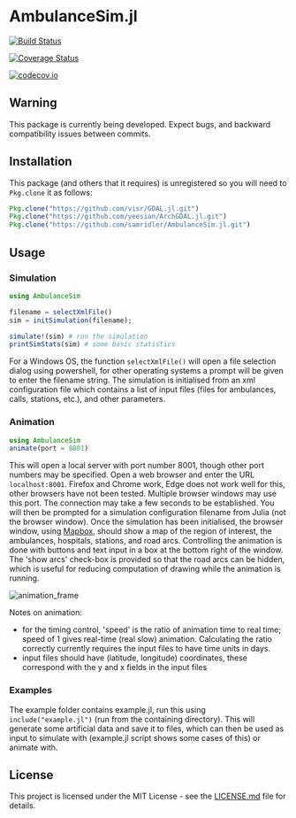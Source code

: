 # AmbulanceSim.jl

[![Build Status](https://travis-ci.org/samridler/AmbulanceSim.jl.svg?branch=master)](https://travis-ci.org/samridler/AmbulanceSim.jl)

[![Coverage Status](https://coveralls.io/repos/samridler/AmbulanceSim.jl/badge.svg?branch=master&service=github)](https://coveralls.io/github/samridler/AmbulanceSim.jl?branch=master)

[![codecov.io](http://codecov.io/github/samridler/AmbulanceSim.jl/coverage.svg?branch=master)](http://codecov.io/github/samridler/AmbulanceSim.jl?branch=master)

## Warning
This package is currently being developed.
Expect bugs, and backward compatibility issues between commits.

## Installation
This package (and others that it requires) is unregistered so you will need to `Pkg.clone` it as follows:
```julia
Pkg.clone("https://github.com/visr/GDAL.jl.git")
Pkg.clone("https://github.com/yeesian/ArchGDAL.jl.git")
Pkg.clone("https://github.com/samridler/AmbulanceSim.jl.git")
```

## Usage

### Simulation
```julia
using AmbulanceSim

filename = selectXmlFile()
sim = initSimulation(filename);

simulate!(sim) # run the simulation
printSimStats(sim) # some basic statistics
```
For a Windows OS, the function `selectXmlFile()` will open a file selection dialog using powershell, for other operating systems a prompt will be given to enter the filename string.
The simulation is initialised from an xml configuration file which contains a list of input files (files for ambulances, calls, stations, etc.), and other parameters.

### Animation
```julia
using AmbulanceSim
animate(port = 8001)
```
This will open a local server with port number 8001, though other port numbers may be specified. Open a web browser and enter the URL `localhost:8001`. Firefox and Chrome work, Edge does not work well for this, other browsers have not been tested. Multiple browser windows may use this port. The connection may take a few seconds to be established. You will then be prompted for a simulation configuration filename from Julia (not the browser window).
Once the simulation has been initialised, the browser window, using [Mapbox](https://www.mapbox.com/), should show a map of the region of interest, the ambulances, hospitals, stations, and road arcs. Controlling the animation is done with buttons and text input in a box at the bottom right of the window. The 'show arcs' check-box is provided so that the road arcs can be hidden, which is useful for reducing computation of drawing while the animation is running.

![animation_frame](https://i.imgur.com/qZuS5NZ.png)

Notes on animation:

 - for the timing control, 'speed' is the ratio of animation time to real time; speed of 1 gives real-time (real slow) animation. Calculating the ratio correctly currently requires the input files to have time units in days.
 - input files should have (latitude, longitude) coordinates, these correspond with the y and x fields in the input files

### Examples

The example folder contains example.jl, run this using `include("example.jl")` (run from the containing directory). This will generate some artificial data and save it to files, which can then be used as input to simulate with (example.jl script shows some cases of this) or animate with.

## License
This project is licensed under the MIT License - see the [LICENSE.md](LICENSE.md) file for details.
